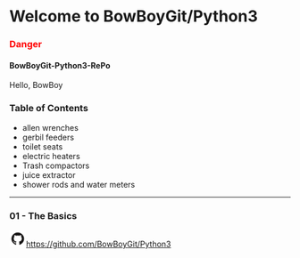 # Welcome to BowBoyGit/Python3

<h3 style="color:#ff0000">Danger</h3>


#### BowBoyGit-Python3-RePo
Hello, BowBoy

### Table of Contents

* allen wrenches
* gerbil feeders
* toilet seats
* electric heaters
* Trash compactors
* juice extractor
* shower rods and water meters
***










### 01 - The Basics


<img src="images/GitHub-Mark.png" width=30>https://github.com/BowBoyGit/Python3

<!-- [GitHub](http://github.com) -->
<!-- <img src="images/pylogo.png" width=100>
![](images/pylogo.png) -->
<!-- As Grace Hopper said:
> I’ve always been more interested
> in the future than in the past. -->





